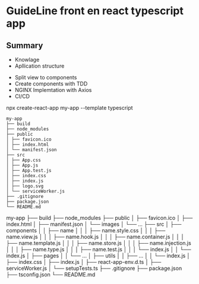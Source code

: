 # GuideLine front en react typescript app

## Summary

- Knowlage
- Apllication structure

* Split view to components
* Create components with TDD
* NGINX Implemtation with Axios
* CI/CD

npx create-react-app my-app --template typescript

```
my-app
├── build
├── node_modules
├── public
│ ├── favicon.ico
│ ├── index.html
│ └── manifest.json
├── src
│ ├── App.css
│ ├── App.js
│ ├── App.test.js
│ ├── index.css
│ ├── index.js
│ ├── logo.svg
│ └── serviceWorker.js
├── .gitignore
├── package.json
└── README.md
```

my-app
├── build
├── node_modules
├── public
│ ├── favicon.ico
│ ├── index.html
│ ├── manifest.json
│ └── images
│ └── ...
├── src
│ ├── components
│ │ ├── name
│ │ │ ├── name.style.css
│ │ │ ├── name.view.js
│ │ │ ├── name.hook.js
│ │ │ ├── name.container.js
│ │ │ ├── name.template.js
│ │ │ ├── name.store.js
│ │ │ ├── name.injection.js
│ │ │ ├── name.type.js
│ │ │ ├── name.test.js
│ │ │ └── index.js
│ │ └── index.js
│ ├── pages
│ │ └── ...
│ ├── utils
│ │ ├── ...
│ │ └── index.js
│ ├── index.css
│ ├── index.js
│ ├── react-app-env.d.ts
│ ├── serviceWorker.js
│ └── setupTests.ts
├── .gitignore
├── package.json
├── tsconfig.json
└── README.md
